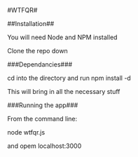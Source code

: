 #WTFQR#

##Installation##

You will need Node and NPM installed

Clone the repo down

###Dependancies###

cd into the directory and run npm install -d

This will bring in all the necessary stuff

###Running the app###

From the command line:

node wtfqr.js

and opem localhost:3000